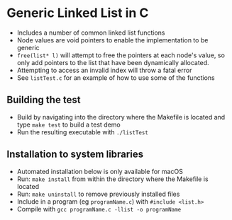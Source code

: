 # Generic Linked List in C

* Includes a number of common linked list functions
* Node values are void pointers to enable the implementation to be generic
* `free(list* l)` will attempt to free the pointers at each node's value, so only add pointers to the list that have been dynamically allocated.
* Attempting to access an invalid index will throw a fatal error
* See  `listTest.c` for an example of how to use some of the functions

## Building the test

* Build by navigating into the directory where the Makefile is located and type `make test` to build a test demo
* Run the resulting executable with `./listTest`

## Installation to system libraries

* Automated installation below is only available for macOS
* Run: `make install` from within the directory where the Makefile is located
* Run: `make uninstall` to remove previously installed files
* Include in a program (eg `programName.c`) with `#include <list.h>`
* Compile with `gcc programName.c -llist -o programName`
